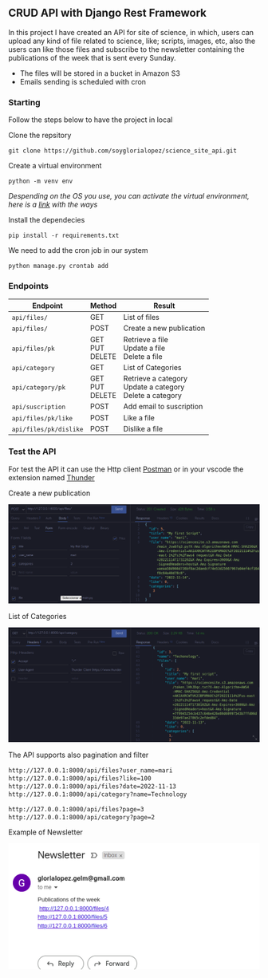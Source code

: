 ## CRUD API with Django Rest Framework

In this project I have created an API for site of science, in which, users can upload any kind of file related to science, like; scripts, images, etc, also the users can like those files and subscribe to the newsletter containing the publications of the week that is sent every Sunday.

* The files will be stored in a bucket in Amazon S3
* Emails sending is scheduled with cron

### Starting

Follow the steps below to have the project in local

Clone the repsitory 

```
git clone https://github.com/soyglorialopez/science_site_api.git
```

Create a virtual environment

```
python -m venv env
```

_Despending on the OS you use, you can activate the virtual environment, here is a [link](https://docs.python.org/3/library/venv.html) with the ways_

Install the dependecies

```
pip install -r requirements.txt
```

We need to add the cron job in our system

```
python manage.py crontab add
```

### Endpoints

| Endpoint                 | Method                   | Result                                                            |
| ------------------------ | ------------------------ | ----------------------------------------------------------------- |
| `api/files/`           | GET                      | List of files                                                     |
| `api/files/`           | POST                     | Create a new publication                                          |
| `api/files/pk`         | GET<br />PUT<br />DELETE | Retrieve a file<br />Update a file<br />Delete a file          |
| `api/category`         | GET                      | List of Categories                                                |
| `api/category/pk`      | GET<br />PUT<br />DELETE | Retrieve a category<br />Update a category<br />Delete a category |
| `api/suscription`      | POST                     | Add email to suscription                                         |
| `api/files/pk/like`    | POST                     | Like a file                                                       |
| `api/files/pk/dislike` | POST                     | Dislike a file                                                    |

### Test the API

For test the API it can use the Http client [Postman](https://www.postman.com/)  or in your vscode the extension named [Thunder](https://www.thunderclient.com/)

Create a new publication

![1668447156148](image/README/1668447156148.png)

List of Categories

![1668447510538](image/README/1668447510538.png)

The API supports also pagination and filter

```
http://127.0.0.1:8000/api/files?user_name=mari
http://127.0.0.1:8000/api/files?like=100
http://127.0.0.1:8000/api/files?date=2022-11-13
http://127.0.0.1:8000/api/category?name=Technology

```

```
http://127.0.0.1:8000/api/files?page=3
http://127.0.0.1:8000/api/category?page=2
```

Example of Newsletter

![1668448691842](image/README/1668448691842.png)
